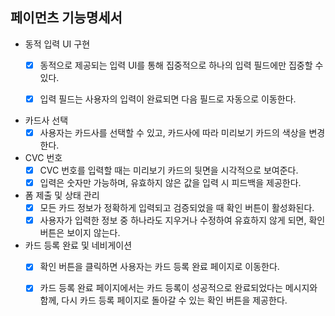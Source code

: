 ## 페이먼츠 기능명세서

- 동적 입력 UI 구현
  - [x] 동적으로 제공되는 입력 UI를 통해 집중적으로 하나의 입력 필드에만 집중할 수 있다.
  - [x] 입력 필드는 사용자의 입력이 완료되면 다음 필드로 자동으로 이동한다.

 

- 카드사 선택
  - [x] 사용자는 카드사를 선택할 수 있고, 카드사에 따라 미리보기 카드의 색상을 변경한다.

- CVC 번호
  - [x] CVC 번호를 입력할 때는 미리보기 카드의 뒷면을 시각적으로 보여준다.
  - [x] 입력은 숫자만 가능하며, 유효하지 않은 값을 입력 시 피드백을 제공한다.

- 폼 제출 및 상태 관리
  - [x] 모든 카드 정보가 정확하게 입력되고 검증되었을 때 확인 버튼이 활성화된다.
  - [x] 사용자가 입력한 정보 중 하나라도 지우거나 수정하여 유효하지 않게 되면, 확인 버튼은 보이지 않는다.

- 카드 등록 완료 및 네비게이션
  - [x] 확인 버튼을 클릭하면 사용자는 카드 등록 완료 페이지로 이동한다.
  - [x] 카드 등록 완료 페이지에서는 카드 등록이 성공적으로 완료되었다는 메시지와 함께, 다시 카드 등록 페이지로 돌아갈 수 있는 확인 버튼을 제공한다.

